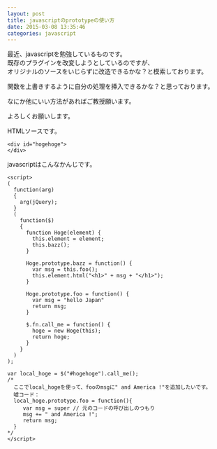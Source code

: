 ```yaml
---
layout: post
title: javascriptのprototypeの使い方
date: 2015-03-08 13:35:46
categories: javascript
---
```

<!-- {% raw %} -->
<p>最近、javascriptを勉強しているものです。<br>
既存のプラグインを改変しようとしているのですが、<br>
オリジナルのソースをいじらずに改造できるかな？と模索しております。</p>

<p>関数を上書きするように自分の処理を挿入できるかな？と思っております。</p>

<p>なにか他にいい方法があればご教授願います。</p>

<p>よろしくお願いします。</p>

<p>HTMLソースです。</p>

<pre><code>&lt;div id="hogehoge"&gt;
&lt;/div&gt;
</code></pre>

<p>javascriptはこんなかんじです。</p>

<pre><code>&lt;script&gt;
(
  function(arg)
  {
    arg(jQuery);
  }
  (
    function($)
    {
      function Hoge(element) {
        this.element = element;
        this.bazz();
      }

      Hoge.prototype.bazz = function() {
        var msg = this.foo();
        this.element.html("&lt;h1&gt;" + msg + "&lt;/h1&gt;");
      }

      Hoge.prototype.foo = function() {
        var msg = "hello Japan"
        return msg;
      }

      $.fn.call_me = function() {
        hoge = new Hoge(this);
        return hoge;
      }
    }
  )
);

var local_hoge = $("#hogehoge").call_me();
/*
  ここでlocal_hogeを使って、fooのmsgに" and America !"を追加したいです。
  嘘コード：
  local_hoge.prototype.foo = function(){ 
     var msg = super // 元のコードの呼び出しのつもり
     msg += " and America !";
     return msg;
  }
*/
&lt;/script&gt;
</code></pre>
<!-- {% endraw %} -->
